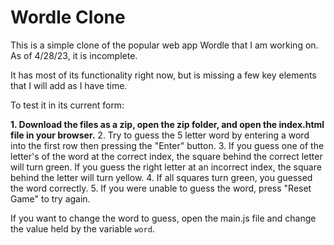 # Wordle Clone

This is a simple clone of the popular web app Wordle that I am working on. As of 4/28/23, it is incomplete.

It has most of its functionality right now, but is missing a few key elements that I will add as I have time.

To test it in its current form:

**1. Download the files as a zip, open the zip folder, and open the index.html file in your browser.**
2. Try to guess the 5 letter word by entering a word into the first row then pressing the "Enter" button.
3. If you guess one of the letter's of the word at the correct index, the square behind the correct letter will turn green. If you guess the right letter at an incorrect index, the square behind the letter will turn yellow.
4. If all squares turn green, you guessed the word correctly.
5. If you were unable to guess the word, press "Reset Game" to try again.


If you want to change the word to guess, open the main.js file and change the value held by the variable `word`. 

